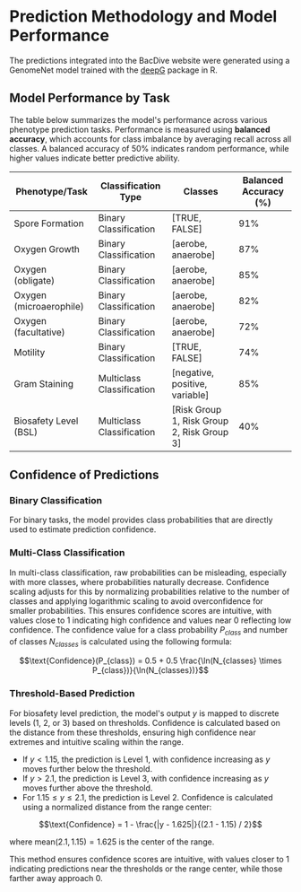 # Prediction Methodology and Model Performance

The predictions integrated into the BacDive website were generated using a GenomeNet model trained with the [deepG](https://deepg.de/) package in R.

## Model Performance by Task

The table below summarizes the model's performance across various phenotype prediction tasks. Performance is measured using **balanced accuracy**, which accounts for class imbalance by averaging recall across all classes. A balanced accuracy of 50% indicates random performance, while higher values indicate better predictive ability.

| Phenotype/Task           | Classification Type       | Classes                                      | Balanced Accuracy (%) |
|--------------------------|---------------------------|----------------------------------------------|-----------------------|
| Spore Formation          | Binary Classification     | [TRUE, FALSE]                                | 91%                   |
| Oxygen Growth            | Binary Classification     | [aerobe, anaerobe]                           | 87%                   |
| Oxygen (obligate)        | Binary Classification     | [aerobe, anaerobe]                           | 85%                   |
| Oxygen (microaerophile)  | Binary Classification     | [aerobe, anaerobe]                           | 82%                   |
| Oxygen (facultative)     | Binary Classification     | [aerobe, anaerobe]                           | 72%                   |
| Motility                 | Binary Classification     | [TRUE, FALSE]                                | 74%                   |
| Gram Staining            | Multiclass Classification | [negative, positive, variable]               | 85%                   |
| Biosafety Level (BSL)    | Multiclass Classification | [Risk Group 1, Risk Group 2, Risk Group 3]   | 40%                   |


## Confidence of Predictions
### **Binary Classification**
For binary tasks, the model provides class probabilities that are directly used to estimate prediction confidence.

### **Multi-Class Classification**
In multi-class classification, raw probabilities can be misleading, especially with more classes, where probabilities naturally decrease. Confidence scaling adjusts for this by normalizing probabilities relative to the number of classes and applying logarithmic scaling to avoid overconfidence for smaller probabilities. This ensures confidence scores are intuitive, with values close to 1 indicating high confidence and values near 0 reflecting low confidence. The confidence value for a class probability $P_{class}$ and number of classes $N_{classes}$ is calculated using the following formula: 
<p align="center">
$$\text{Confidence}(P_{class}) = 0.5 + 0.5 \frac{\ln(N_{classes} \times P_{class})}{\ln(N_{classes})}$$
</p>

### **Threshold-Based Prediction**
For biosafety level prediction, the model's output $y$ is mapped to discrete levels (1, 2, or 3) based on thresholds. Confidence is calculated based on the distance from these thresholds, ensuring high confidence near extremes and intuitive scaling within the range.
  - If $y < 1.15$, the prediction is Level 1, with confidence increasing as $y$ moves further below the threshold.
  - If $y > 2.1$, the prediction is Level 3, with confidence increasing as $y$ moves further above the threshold. 
  - For $1.15 \leq y \leq 2.1$, the prediction is Level 2. Confidence is calculated using a normalized distance from the range center:
<p align="center">
$$\text{Confidence} = 1 - \frac{|y - 1.625|}{(2.1 - 1.15) / 2}$$
</p>

where $\text{mean}(2.1, 1.15) = 1.625$ is the center of the range.

This method ensures confidence scores are intuitive, with values closer to 1 indicating predictions near the thresholds or the range center, while those farther away approach 0.

